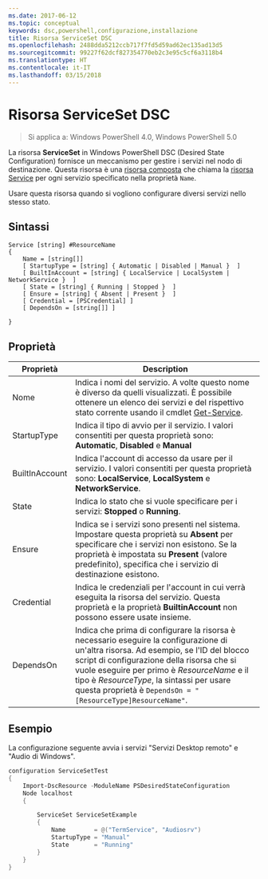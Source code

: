 ```yaml
---
ms.date: 2017-06-12
ms.topic: conceptual
keywords: dsc,powershell,configurazione,installazione
title: Risorsa ServiceSet DSC
ms.openlocfilehash: 2488dda5212ccb717f7fd5d59ad62ec135ad13d5
ms.sourcegitcommit: 99227f62dcf827354770eb2c3e95c5cf6a3118b4
ms.translationtype: HT
ms.contentlocale: it-IT
ms.lasthandoff: 03/15/2018
---
```

# <a name="dsc-serviceset-resource"></a>Risorsa ServiceSet DSC

> Si applica a: Windows PowerShell 4.0, Windows PowerShell 5.0


La risorsa **ServiceSet** in Windows PowerShell DSC (Desired State Configuration) fornisce un meccanismo per gestire i servizi nel nodo di destinazione. Questa risorsa è una [risorsa composta](authoringResourceComposite.md) che chiama la [risorsa Service](serviceResource.md) per ogni servizio specificato nella proprietà `Name`.

Usare questa risorsa quando si vogliono configurare diversi servizi nello stesso stato.

## <a name="syntax"></a>Sintassi

```
Service [string] #ResourceName
{
    Name = [string[]]
    [ StartupType = [string] { Automatic | Disabled | Manual }  ]
    [ BuiltInAccount = [string] { LocalService | LocalSystem | NetworkService }  ]
    [ State = [string] { Running | Stopped }  ]
    [ Ensure = [string] { Absent | Present }  ]
    [ Credential = [PSCredential] ]
    [ DependsOn = [string[]] ]
    
}
```

## <a name="properties"></a>Proprietà

|  Proprietà  |  Description   | 
|---|---| 
| Nome| Indica i nomi del servizio. A volte questo nome è diverso da quelli visualizzati. È possibile ottenere un elenco dei servizi e del rispettivo stato corrente usando il cmdlet [Get-Service](https://technet.microsoft.com/library/hh849804.aspx).|
| StartupType| Indica il tipo di avvio per il servizio. I valori consentiti per questa proprietà sono: **Automatic**, **Disabled** e **Manual**|  
| BuiltInAccount| Indica l'account di accesso da usare per il servizio. I valori consentiti per questa proprietà sono: **LocalService**, **LocalSystem** e **NetworkService**.| 
| State| Indica lo stato che si vuole specificare per i servizi: **Stopped** o **Running**.| 
| Ensure| Indica se i servizi sono presenti nel sistema. Impostare questa proprietà su **Absent** per specificare che i servizi non esistono. Se la proprietà è impostata su **Present** (valore predefinito), specifica che i servizio di destinazione esistono.|
| Credential| Indica le credenziali per l'account in cui verrà eseguita la risorsa del servizio. Questa proprietà e la proprietà **BuiltinAccount** non possono essere usate insieme.| 
| DependsOn| Indica che prima di configurare la risorsa è necessario eseguire la configurazione di un'altra risorsa. Ad esempio, se l'ID del blocco script di configurazione della risorsa che si vuole eseguire per primo è *ResourceName* e il tipo è *ResourceType*, la sintassi per usare questa proprietà è `DependsOn = "[ResourceType]ResourceName"`.| 



## <a name="example"></a>Esempio

La configurazione seguente avvia i servizi "Servizi Desktop remoto" e "Audio di Windows".

```powershell
configuration ServiceSetTest
{
    Import-DscResource -ModuleName PSDesiredStateConfiguration
    Node localhost
    {

        ServiceSet ServiceSetExample
        {
            Name        = @("TermService", "Audiosrv")
            StartupType = "Manual"
            State       = "Running"
        } 
    }
}
```

